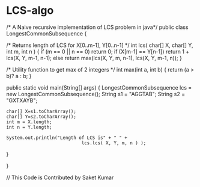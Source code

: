 # LCS-algo
/* A Naive recursive implementation of LCS problem in java*/
public class LongestCommonSubsequence
{

/* Returns length of LCS for X[0..m-1], Y[0..n-1] */
int lcs( char[] X, char[] Y, int m, int n )
{
	if (m == 0 || n == 0)
	return 0;
	if (X[m-1] == Y[n-1])
	return 1 + lcs(X, Y, m-1, n-1);
	else
	return max(lcs(X, Y, m, n-1), lcs(X, Y, m-1, n));
}

/* Utility function to get max of 2 integers */
int max(int a, int b)
{
	return (a > b)? a : b;
}

public static void main(String[] args)
{
	LongestCommonSubsequence lcs = new LongestCommonSubsequence();
	String s1 = "AGGTAB";
	String s2 = "GXTXAYB";

	char[] X=s1.toCharArray();
	char[] Y=s2.toCharArray();
	int m = X.length;
	int n = Y.length;

	System.out.println("Length of LCS is" + " " +
								lcs.lcs( X, Y, m, n ) );
}

}

// This Code is Contributed by Saket Kumar
